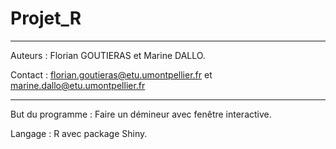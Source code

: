 # Projet_R

***********************************************************************************
Auteurs : Florian GOUTIERAS et Marine DALLO.

Contact : florian.goutieras@etu.umontpellier.fr et marine.dallo@etu.umontpellier.fr
***********************************************************************************

But du programme : Faire un démineur avec fenêtre interactive.

Langage : R avec package Shiny.
